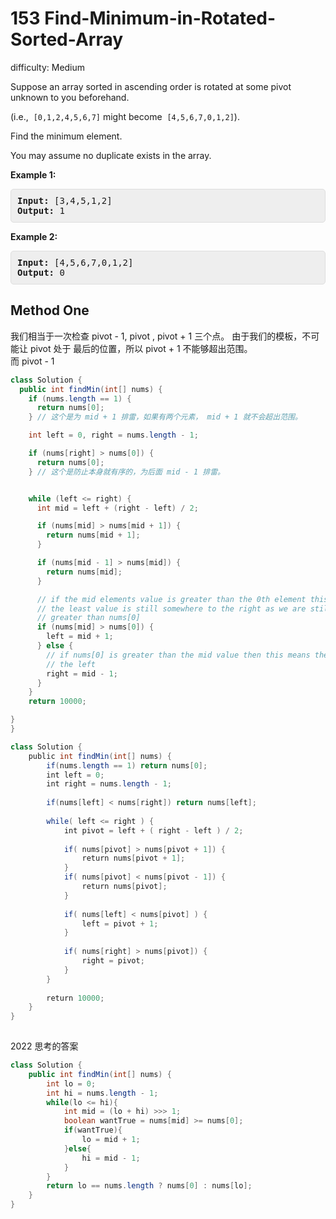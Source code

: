 # 153 Find-Minimum-in-Rotated-Sorted-Array

difficulty: Medium

<style>
        section pre{
          background-color: #eee;
          border: 1px solid #ddd;
          padding:10px;
          border-radius: 5px;
        }
      </style>
<section>
<div><p>Suppose an array sorted in ascending order is rotated at some pivot unknown to you beforehand.</p>
<p>(i.e., &nbsp;<code>[0,1,2,4,5,6,7]</code>&nbsp;might become &nbsp;<code>[4,5,6,7,0,1,2]</code>).</p>
<p>Find the minimum element.</p>
<p>You may assume no duplicate exists in the array.</p>
<p><strong>Example 1:</strong></p>
<pre><strong>Input:</strong> [3,4,5,1,2] 
<strong>Output:</strong> 1
</pre>
<p><strong>Example 2:</strong></p>
<pre><strong>Input:</strong> [4,5,6,7,0,1,2]
<strong>Output:</strong> 0
</pre>
</div></section>
 
 ## Method One 
 我们相当于一次检查 pivot - 1, pivot , pivot + 1 三个点。
 由于我们的模板，不可能让 pivot 处于 最后的位置，所以 pivot + 1 不能够超出范围。      
 而 pivot - 1
```java
class Solution {
  public int findMin(int[] nums) {
    if (nums.length == 1) {
      return nums[0];
    } // 这个是为 mid + 1 排雷，如果有两个元素， mid + 1 就不会超出范围。

    int left = 0, right = nums.length - 1;

    if (nums[right] > nums[0]) {
      return nums[0];
    } // 这个是防止本身就有序的，为后面 mid - 1 排雷。


    while (left <= right) {
      int mid = left + (right - left) / 2;

      if (nums[mid] > nums[mid + 1]) {
        return nums[mid + 1];
      }

      if (nums[mid - 1] > nums[mid]) {
        return nums[mid];
      }

      // if the mid elements value is greater than the 0th element this means
      // the least value is still somewhere to the right as we are still dealing with elements
      // greater than nums[0]
      if (nums[mid] > nums[0]) {
        left = mid + 1;
      } else {
        // if nums[0] is greater than the mid value then this means the smallest value is somewhere to
        // the left
        right = mid - 1;
      }
    }
    return 10000;

}
}

````


``` Java
class Solution {
    public int findMin(int[] nums) {
        if(nums.length == 1) return nums[0];
        int left = 0;
        int right = nums.length - 1;
        
        if(nums[left] < nums[right]) return nums[left];
        
        while( left <= right ) {
            int pivot = left + ( right - left ) / 2;
            
            if( nums[pivot] > nums[pivot + 1]) {
                return nums[pivot + 1];
            }
            if( nums[pivot] < nums[pivot - 1]) {
                return nums[pivot];
            }
            
            if( nums[left] < nums[pivot] ) {
                left = pivot + 1;
            }
            
            if( nums[right] > nums[pivot]) {
                right = pivot;
            }
        }
        
        return 10000;
    }
}
​
````

2022 思考的答案 
```java
class Solution {
    public int findMin(int[] nums) {
        int lo = 0;
        int hi = nums.length - 1;
        while(lo <= hi){
            int mid = (lo + hi) >>> 1;
            boolean wantTrue = nums[mid] >= nums[0];
            if(wantTrue){
                lo = mid + 1;
            }else{
                hi = mid - 1;
            }
        }
        return lo == nums.length ? nums[0] : nums[lo];
    }
}
```

